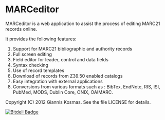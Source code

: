 MARCeditor
==========

MARCeditor is a web application to assist the process of editing MARC21
records online.

It provides the following features:

1. Support for MARC21 bibliographic and authority records
2. Full screen editing
3. Field editor for leader, control and data fields
4. Syntax checking
5. Use of record templates
6. Download of records from Z39.50 enabled catalogs
7. Easy integration with external applications
8. Conversions from various formats such as :
   BibTex, EndNote, RIS, ISI, PubMed, MODS, Dublin Core, ONIX, OAIMARC.

Copyright (C) 2012 Giannis Kosmas. See the file LICENSE for details.

[![Bitdeli Badge](https://d2weczhvl823v0.cloudfront.net/kosmasgiannis/marceditor/trend.png)](https://bitdeli.com/free "Bitdeli Badge")
